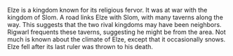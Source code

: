 Elze is a kingdom known for its religious fervor. It was at war with the kingdom of Slom. A road links Elze with Slom, with many taverns along the way. This suggests that the two rival kingdoms may have been neighbors. Rigwarl frequents these taverns, suggesting he might be from the area. Not much is known about the climate of Elze, except that it occasionally snows.
Elze fell after its last ruler was thrown to his death.
